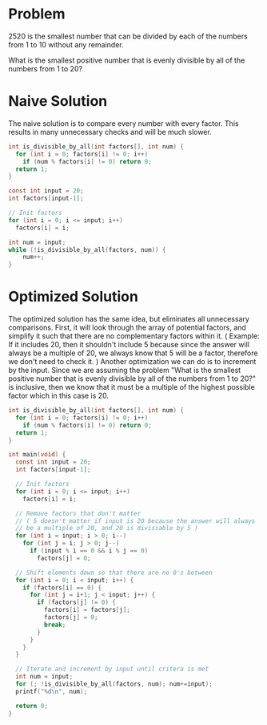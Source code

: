 
# Problem
2520 is the smallest number that can be divided by each of the numbers from 1 to 10 without any remainder.

What is the smallest positive number that is evenly divisible by all of the numbers from 1 to 20?

# Naive Solution
The naive solution is to compare every number with every factor.  This results in many unnecessary checks and will be much slower.
```c
int is_divisible_by_all(int factors[], int num) {
  for (int i = 0; factors[i] != 0; i++)
    if (num % factors[i] != 0) return 0;
  return 1;
}

const int input = 20;
int factors[input-1];

// Init factors
for (int i = 0; i <= input; i++)
  factors[i] = i; 

int num = input;
while (!is_divisible_by_all(factors, num)) {
	num++;
}
```

# Optimized Solution
The optimized solution has the same idea, but eliminates all unnecessary comparisons.  First, it will look through the array of potential factors, and simplify it such that there are no complementary factors within it.  ( Example: If it includes 20, then it shouldn't include 5 because since the answer will always be a multiple of 20, we always know that 5 will be a factor, therefore we don't need to check it. )  Another optimization we can do is to increment by the input.  Since we are assuming the problem "What is the smallest positive number that is evenly divisible by all of the numbers from 1 to 20?" is inclusive, then we know that it must be a multiple of the highest possible factor which in this case is 20.
```c
int is_divisible_by_all(int factors[], int num) {
  for (int i = 0; factors[i] != 0; i++)
    if (num % factors[i] != 0) return 0;
  return 1;
}

int main(void) {
  const int input = 20;
  int factors[input-1];

  // Init factors
  for (int i = 0; i <= input; i++)
    factors[i] = i; 

  // Remove factors that don't matter
  // ( 5 doesn't matter if input is 20 because the answer will always
  // be a multiple of 20, and 20 is divisiable by 5 )
  for (int i = input; i > 0; i--)
    for (int j = i; j > 0; j--)
      if (input % i == 0 && i % j == 0)
        factors[j] = 0;

  // Shift elements down so that there are no 0's between  
  for (int i = 0; i < input; i++) {
    if (factors[i] == 0) {
      for (int j = i+1; j < input; j++) {
        if (factors[j] != 0) {
          factors[i] = factors[j];
          factors[j] = 0;
          break;
        }
      }
    }
  }

  // Iterate and increment by input until critera is met 
  int num = input;
  for (; !is_divisible_by_all(factors, num); num+=input);
  printf("%d\n", num);

  return 0;
}
```

